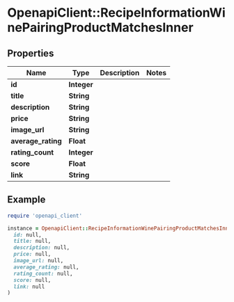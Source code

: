 # OpenapiClient::RecipeInformationWinePairingProductMatchesInner

## Properties

| Name | Type | Description | Notes |
| ---- | ---- | ----------- | ----- |
| **id** | **Integer** |  |  |
| **title** | **String** |  |  |
| **description** | **String** |  |  |
| **price** | **String** |  |  |
| **image_url** | **String** |  |  |
| **average_rating** | **Float** |  |  |
| **rating_count** | **Integer** |  |  |
| **score** | **Float** |  |  |
| **link** | **String** |  |  |

## Example

```ruby
require 'openapi_client'

instance = OpenapiClient::RecipeInformationWinePairingProductMatchesInner.new(
  id: null,
  title: null,
  description: null,
  price: null,
  image_url: null,
  average_rating: null,
  rating_count: null,
  score: null,
  link: null
)
```

